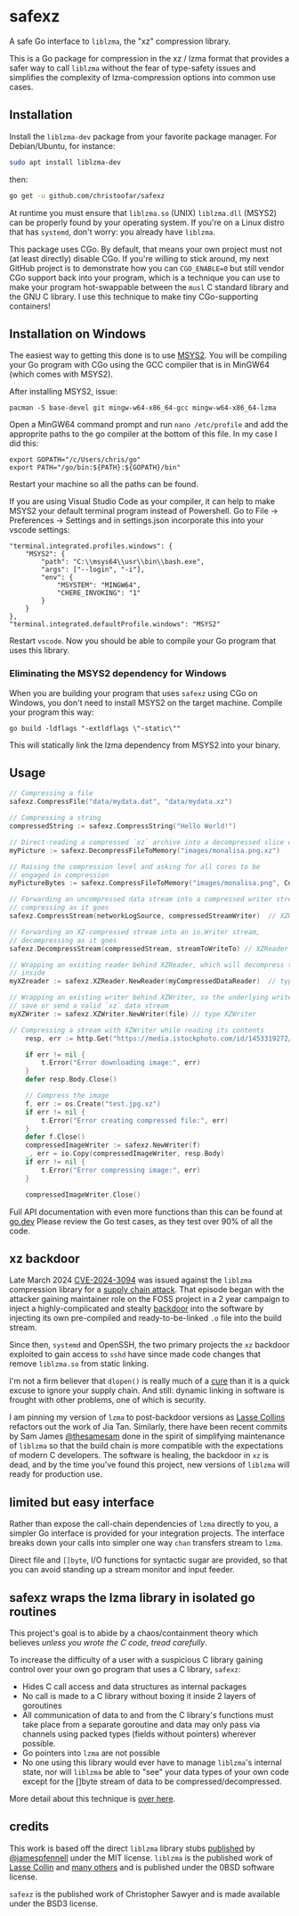 # safexz

A safe Go interface to `liblzma`, the "xz" compression library.

This is a Go package for compression in the xz / lzma format that provides a safer way to call `liblzma`  without the fear of type-safety issues and simplifies the complexity of lzma-compression options into common use cases.

## Installation

Install the `liblzma-dev` package from your favorite package manager.  For Debian/Ubuntu, for instance:
```bash
sudo apt install liblzma-dev
```

then:
```bash
go get -u github.com/christoofar/safexz
```

At runtime you must ensure that `liblzma.so` (UNIX) `liblzma.dll` (MSYS2) can be properly found by your operating system.
If you're on a Linux distro that has `systemd`, don't worry: you already have `liblzma`.

This package uses CGo.  By default, that means your own project must not (at least directly) disable CGo.   If you're willing to
stick around, my next GitHub project is to demonstrate how you can `CGO_ENABLE=0` but still vendor CGo support back into your program,
which is a technique you can use to make your program hot-swappable between the `musl` C standard library and the GNU C library.  I
use this technique to make tiny CGo-supporting containers!

## Installation on Windows

The easiest way to getting this done is to use [MSYS2](https://www.msys2.org).  You will be compiling your Go program with CGo
using the GCC compiler that is in MinGW64 (which comes with MSYS2).

After installing MSYS2, issue:

```
pacman -S base-devel git mingw-w64-x86_64-gcc mingw-w64-x86_64-lzma
```

Open a MinGW64 command prompt and run `nano /etc/profile` and add the approprite paths to the go compiler at the bottom of this file.  In my case I did this:
```
export GOPATH="/c/Users/chris/go"
export PATH="/go/bin:${PATH}:${GOPATH}/bin"
```

Restart your machine so all the paths can be found.

If you are using Visual Studio Code as your compiler, it can help to make MSYS2 your default terminal program instead of Powershell.  Go to File -> Preferences -> Settings
and in settings.json incorporate this into your vscode settings:

```
"terminal.integrated.profiles.windows": {
    "MSYS2": {
        "path": "C:\\msys64\\usr\\bin\\bash.exe",
        "args": ["--login", "-i"],
        "env": {
            "MSYSTEM": "MINGW64",
            "CHERE_INVOKING": "1"
        }
    }
},
"terminal.integrated.defaultProfile.windows": "MSYS2"
```

Restart `vscode`.   Now you should be able to compile your Go program that uses this library.

### Eliminating the MSYS2 dependency for Windows

When you are building your program that uses `safexz` using CGo on Windows, you don't need to install MSYS2 on the target machine.
Compile your program this way:

`go build -ldflags "-extldflags \"-static\""`

This will statically link the lzma dependency from MSYS2 into your binary.

## Usage

```go
// Compressing a file
safexz.CompressFile("data/mydata.dat", "data/mydata.xz")

// Compressing a string
compressedString := safexz.CompressString("Hello World!")

// Direct-reading a compressed `xz` archive into a decompressed slice of bytes
myPicture := safexz.DecompressFileToMemory("images/monalisa.png.xz")

// Raising the compression level and asking for all cores to be
// engaged in compression
myPictureBytes := safexz.CompressFileToMemory("images/monalisa.png", CompressionFullPowerBetter)

// Forwarding an uncompressed data stream into a compressed writer stream,
// compressing as it goes
safexz.CompressStream(networkLogSource, compressedStreamWriter)  // XZWriter is the writer

// Forwarding an XZ-compressed stream into an io.Writer stream,
// decompressing as it goes
safexz.DecompressStream(compressedStream, streamToWriteTo) // XZReader is the reader

// Wrapping an existing reader behind XZReader, which will decompress the xz/lzma stream
// inside
myXZreader := safexz.XZReader.NewReader(myCompressedDataReader)  // type XZReader

// Wrapping an existing writer behind XZWriter, so the underlying writer sees and will
// save or send a valid `xz` data stream
myXZWriter := safexz.XZWriter.NewWriter(file) // type XZWriter

// Compressing a stream with XZWriter while reading its contents
	resp, err := http.Get("https://media.istockphoto.com/id/1453319272/photo/columbus-ohio-usa-skyline-on-the-scioto-river.jpg?s=2048x2048&w=is&k=20&c=tgQ4HAX-dX7A1XTanxHMrkFOg5Fpa2kW87m96JKLcUM=")

	if err != nil {
		t.Error("Error downloading image:", err)
	}
	defer resp.Body.Close()

	// Compress the image
	f, err := os.Create("test.jpg.xz")
	if err != nil {
		t.Error("Error creating compressed file:", err)
	}
	defer f.Close()
	compressedImageWriter := safexz.NewWriter(f)
	_, err = io.Copy(compressedImageWriter, resp.Body)
	if err != nil {
		t.Error("Error compressing image:", err)
	}

	compressedImageWriter.Close()
```

Full API documentation with even more functions than this can be found at [go.dev](https://pkg.go.dev/github.com/christoofar/safexz#pkg-functions)   Please review the Go test cases, as they test over 90% of all the code.

## xz backdoor

Late March 2024 [CVE-2024-3094](https://research.swtch.com/xz-timeline) was issued against the `liblzma` compression library for a [supply chain attack](https://www.crowdstrike.com/cybersecurity-101/cyberattacks/supply-chain-attacks/). That episode began with the attacker gaining maintainer role on the FOSS project in a 2 year campaign to inject a highly-complicated and stealty [backdoor](<https://en.wikipedia.org/wiki/Backdoor_(computing)>) into the software by injecting its own pre-compiled and ready-to-be-linked `.o` file into the build stream.

Since then, `systemd` and OpenSSH, the two primary projects the `xz` backdoor exploited to gain access to `sshd` have since made code changes that remove `liblzma.so` from static linking.

I'm not a firm believer that `dlopen()` is really much of a [cure](https://github.com/golang/go/issues/58548) than it is a quick excuse to ignore your supply chain. And still: dynamic linking in software is frought with other problems, one of which is security.

I am pinning my version of `lzma` to post-backdoor versions as [Lasse Collins](https://tukaani.org/contact.html) refactors out the work of Jia Tan. Similarly, there have been recent commits by Sam James [@thesamesam](https://github.com/thesamesam) done in the spirit of simplifying maintenance of `liblzma` so that the build chain is more compatible with the expectations of modern C developers. The software is healing, the backdoor in `xz` is dead, and by the time you've found this project, new versions of `liblzma` will ready for production use.

## limited but easy interface

Rather than expose the call-chain dependencies of `lzma` directly to you, a simpler Go interface is provided for your integration projects. The interface breaks down your calls into simpler one way `chan` transfers stream to `lzma`.

Direct file and `[]byte`, I/O functions for syntactic sugar are provided, so that you can avoid standing up a stream monitor and input feeder.

## safexz wraps the lzma library in isolated go routines

This project's goal is to abide by a chaos/containment theory which believes _unless you wrote the C code, tread carefully_.

To increase the difficulty of a user with a suspicious C library gaining control over your own go program that uses a C library, `safexz`:

- Hides C call access and data structures as internal packages
- No call is made to a C library without boxing it inside 2 layers of goroutines
- All communication of data to and from the C library's functions must take place from a separate goroutine and data may only pass via channels using packed types (fields without pointers) wherever possible.
- Go pointers into `lzma` are not possible
- No one using this library would ever have to manage `liblzma`'s internal state, nor will `liblzma` be able to "see" your data types of your own code except for the []byte stream of data to be compressed/decompressed.

More detail about this technique is [over here](https://gist.github.com/christoofar/880b4bcf3018f4681bb71bfdf1c16a6a).

## credits

This work is based off the direct `liblzma` library stubs [published](https://github.com/jamespfennell/xz) by [@jamespfennell](https://github.com/jamespfennell/xz) under the MIT license. `liblzma` is the published work of [Lasse Collin](https://git.tukaani.org/?p=xz.git;a=blob_plain;f=AUTHORS;hb=fcbd0d199933a69713cb293cbd7409a757d854cd) and [many others](https://git.tukaani.org/?p=xz.git;a=blob;f=THANKS;h=7d2d4fe82ad8ab14161d1bacd8ef3437fe51634d;hb=fcbd0d199933a69713cb293cbd7409a757d854cd) and is published under the 0BSD software license.

`safexz` is the published work of Christopher Sawyer and is made available under the BSD3 license.
